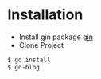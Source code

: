 # Installation

* Install gin package [gin](https://github.com/gin-gonic/gin#start-using-it)
* Clone Project

```bash
$ go install
$ go-blog
```
